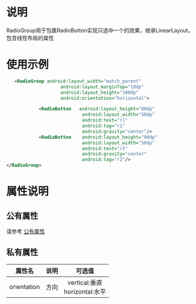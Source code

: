 # 说明
RadioGroup用于包裹RadioButton实现只选中一个的效果，继承LinearLayout，包含线性布局的属性

# 使用示例
```xml
   <RadioGroup android:layout_width="match_parent"
                    android:layout_marginTop="10dp"
                    android:layout_height="100dp"
                    android:orientation="horizontal">

            <RadioButton   android:layout_height="80dp"
                            android:layout_width="50dp"
                            android:text="r1"
                            android:tag="r1"
                            android:gravity="center"/>
            <RadioButton    android:layout_height="80dp"
                            android:layout_width="50dp"
                            android:text="r2"
                            android:gravity="center"
                            android:tag="r2"/>
</RadioGroup>
```

# 属性说明

## 公有属性
请参考 [公有属性](/zh-cn/funcs/ui-native-view.md#公有属性)

## 私有属性

| 属性名 | 说明 | 可选值 |
| :------: | :------: | :------: |
| orientation | 方向 | vertical:垂直 <br/> horizontal:水平 |